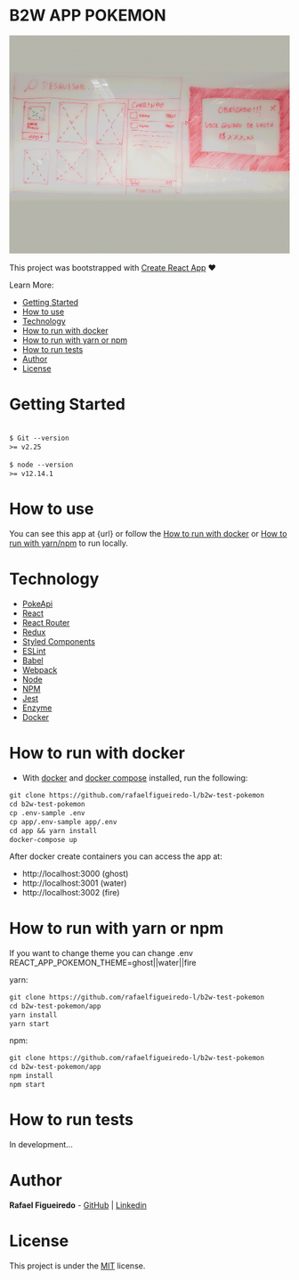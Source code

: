 # B2W APP POKEMON

![](app.gif)

This project was bootstrapped with [Create React App](https://github.com/facebook/create-react-app) ❤️<br/>

Learn More:

- [Getting Started](#getting-started)
- [How to use](#how-to-use)
- [Technology](#technology)
- [How to run with docker](#how-to-run-with-docker)
- [How to run with yarn or npm](#how-to-run-with-yarn-or-npm)
- [How to run tests](#how-to-run-tests)
- [Author](#author)
- [License](#license)

# Getting Started

```

$ Git --version
>= v2.25

$ node --version
>= v12.14.1

```

# How to use

You can see this app at {url} or follow the [How to run with docker](#how-to-run-with-docker) or [How to run with yarn/npm](#how-to-run-with-yarn-npm) to run locally.

# Technology

- [PokeApi](https://pokeapi.co/)
- [React](https://reactjs.org/)
- [React Router](https://reacttraining.com/react-router/web/guides/quick-start)
- [Redux](https://redux.js.org/)
- [Styled Components](https://www.styled-components.com/)
- [ESLint](https://eslint.org/)
- [Babel](https://babeljs.io/)
- [Webpack](https://webpack.js.org/)
- [Node](https://nodejs.org/)
- [NPM](https://www.npmjs.com/)
- [Jest](https://jestjs.io/)
- [Enzyme](https://airbnb.io/enzyme/)
- [Docker](https://www.docker.com/)

# How to run with docker

- With [docker](https://docs.docker.com/install/ "docker") and [docker compose](https://docs.docker.com/compose/install/ "docker compose") installed, run the following:

```
git clone https://github.com/rafaelfigueiredo-l/b2w-test-pokemon
cd b2w-test-pokemon
cp .env-sample .env
cp app/.env-sample app/.env
cd app && yarn install
docker-compose up
```

After docker create containers you can access the app at:

- http://localhost:3000 (ghost)
- http://localhost:3001 (water)
- http://localhost:3002 (fire)

# How to run with yarn or npm

If you want to change theme you can change .env REACT_APP_POKEMON_THEME=ghost||water||fire

yarn:

```
git clone https://github.com/rafaelfigueiredo-l/b2w-test-pokemon
cd b2w-test-pokemon/app
yarn install
yarn start
```

npm:

```
git clone https://github.com/rafaelfigueiredo-l/b2w-test-pokemon
cd b2w-test-pokemon/app
npm install
npm start
```

# How to run tests

In development...

# Author

**Rafael Figueiredo** - [GitHub](https://github.com/rafaelfigueiredo-l/) | [Linkedin](https://www.linkedin.com/in/rafael-figueiredo-1a076a59/)

# License

This project is under the [MIT](LICENSE) license.
